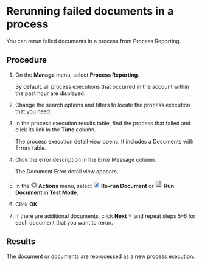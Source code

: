 # Rerunning failed documents in a process 

<head>
  <meta name="guidename" content="Integration"/>
  <meta name="context" content="GUID-0fe1a8cb-235e-43be-80be-f86b9920b28f"/>
</head>


You can rerun failed documents in a process from Process Reporting.

## Procedure

1.  On the **Manage** menu, select **Process Reporting**.

    By default, all process executions that occurred in the account within the past hour are displayed.

2.  Change the search options and filters to locate the process execution that you need.

3.  In the process execution results table, find the process that failed and click its link in the **Time** column.

    The process execution detail view opens. It includes a Documents with Errors table.

4.  Click the error description in the Error Message column.

    The Document Error detail view appears.

5.  In the **![Gear or Actions icon](../Images/main-ic-gear-gray_54d864eb-b5de-4ee6-9b31-975dae0a5762.jpg) Actions** menu, select ![Re-run Document](../Images/main-ic-document-two-blue-curved-arrows_d5a9b591-588d-4888-94aa-3839cdb10912.jpg) **Re-run Document** or ![Run Document in Test Mode](../Images/main-ic-document-with-gear_bb87e431-ee33-4e21-a010-c8989ff93c28.jpg) **Run Document in Test Mode**.

6.  Click **OK**.

7.  If there are additional documents, click **Next ![Next (downward triangle)](../Images/main-ic-arrow-gray-down_c4b5bff8-7fde-4200-b305-68bff70fecf0.jpg)** and repeat steps 5–6 for each document that you want to rerun.

## Results

The document or documents are reprocessed as a new process execution.